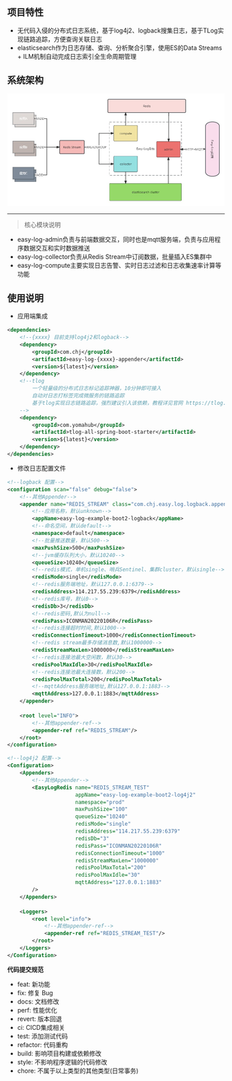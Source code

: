## 项目特性

- 无代码入侵的分布式日志系统，基于log4j2、logback搜集日志，基于TLog实现链路追踪，方便查询关联日志
- elasticsearch作为日志存储、查询、分析聚合引擎，使用ES的Data Streams + ILM机制自动完成日志索引全生命周期管理

## 系统架构
![Easy-Log系统架构.png](doc/img/img01.jpg)

---

>核心模块说明
- easy-log-admin负责与前端数据交互，同时也是mqtt服务端，负责与应用程序数据交互和实时数据推送
- easy-log-collector负责从Redis Stream中订阅数据，批量插入ES集群中
- easy-log-compute主要实现日志告警、实时日志过滤和日志收集速率计算等功能

## 使用说明

- 应用端集成
```xml
<dependencies>
    <!--{xxxx} 目前支持log4j2和logback-->
    <dependency>
        <groupId>com.chj</groupId>
        <artifactId>easy-log-{xxxx}-appender</artifactId>
        <version>${latest}</version>
    </dependency>
    <!--tlog 
        一个轻量级的分布式日志标记追踪神器，10分钟即可接入
        自动对日志打标签完成微服务的链路追踪
        基于tlog实现日志链路追踪，强烈建议引入该依赖，教程详见官网 https://tlog.yomahub.com/
    -->
    <dependency>
        <groupId>com.yomahub</groupId>
        <artifactId>tlog-all-spring-boot-starter</artifactId>
        <version>${latest}</version>
    </dependency>
</dependencies>
```
- 修改日志配置文件

```xml
<!--logback 配置-->
<configuration scan="false" debug="false">
    <!--其他Appender-->
    <appender name="REDIS_STREAM" class="com.chj.easy.log.logback.appender.redis.EasyLogRedisAppender">
        <!--应用名称，默认unknown-->
        <appName>easy-log-example-boot2-logback</appName>
        <!--命名空间，默认default-->
        <namespace>default</namespace>
        <!--批量推送数量，默认500-->
        <maxPushSize>500</maxPushSize>
        <!--jvm缓存队列大小，默认10240-->
        <queueSize>10240</queueSize>
        <!--redis模式，单机single、哨兵Sentinel、集群cluster，默认single-->
        <redisMode>single</redisMode>
        <!--redis服务端地址，默认127.0.0.1:6379-->
        <redisAddress>114.217.55.239:6379</redisAddress>
        <!--redis库号，默认0-->
        <redisDb>3</redisDb>
        <!--redis密码,默认为null-->
        <redisPass>ICONMAN20220106R</redisPass>
        <!--redis连接超时时间,默认1000-->
        <redisConnectionTimeout>1000</redisConnectionTimeout>
        <!--redis stream最多存储消息数,默认1000000-->
        <redisStreamMaxLen>1000000</redisStreamMaxLen>
        <!--redis连接池最大空闲数，默认30-->
        <redisPoolMaxIdle>30</redisPoolMaxIdle>
        <!--redis连接池最大连接数，默认200-->
        <redisPoolMaxTotal>200</redisPoolMaxTotal>
        <!--mqttAddress服务端地址,默认127.0.0.1:1883-->
        <mqttAddress>127.0.0.1:1883</mqttAddress>
    </appender>

    <root level="INFO">
        <!--其他appender-ref-->
        <appender-ref ref="REDIS_STREAM"/>
    </root>
</configuration>
```

```xml
<!--log4j2 配置-->
<Configuration>
    <Appenders>
        <!--其他Appender-->
        <EasyLogRedis name="REDIS_STREAM_TEST"
                      appName="easy-log-example-boot2-log4j2"
                      namespace="prod"
                      maxPushSize="100"
                      queueSize="10240"
                      redisMode="single"
                      redisAddress="114.217.55.239:6379"
                      redisDb="3"
                      redisPass="ICONMAN20220106R"
                      redisConnectionTimeout="1000"
                      redisStreamMaxLen="1000000"
                      redisPoolMaxTotal="200"
                      redisPoolMaxIdle="30"
                      mqttAddress="127.0.0.1:1883"
        />
    </Appenders>

    <Loggers>
        <root level="info">
            <!--其他appender-ref-->
            <appender-ref ref="REDIS_STREAM_TEST"/>
        </root>
    </Loggers>
</Configuration>

```
**代码提交规范**
- feat: 新功能
- fix: 修复 Bug
- docs: 文档修改
- perf: 性能优化
- revert: 版本回退
- ci: CICD集成相关
- test: 添加测试代码
- refactor: 代码重构
- build: 影响项目构建或依赖修改
- style: 不影响程序逻辑的代码修改
- chore: 不属于以上类型的其他类型(日常事务)
